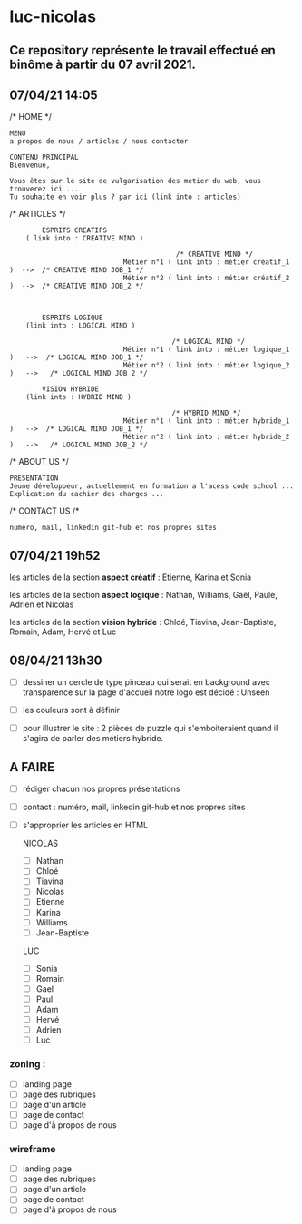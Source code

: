 # luc-nicolas

## Ce repository représente le travail effectué en binôme à partir du 07 avril 2021.



## 07/04/21  14:05


/* HOME */


    MENU 
    a propos de nous / articles / nous contacter

    CONTENU PRINCIPAL
    Bienvenue,

    Vous êtes sur le site de vulgarisation des metier du web, vous trouverez ici ...
    Tu souhaite en voir plus ? par ici (link into : articles)



/* ARTICLES */


            ESPRITS CREATIFS
        ( link into : CREATIVE MIND )

                                             /* CREATIVE MIND */
                                Métier n°1 ( link into : métier créatif_1 )  -->  /* CREATIVE MIND JOB_1 */
                                Métier n°2 ( link into : métier créatif_2 )  -->  /* CREATIVE MIND JOB_2 */



            ESPRITS LOGIQUE
        (link into : LOGICAL MIND )

                                            /* LOGICAL MIND */
                                Métier n°1 ( link into : métier logique_1 )   -->  /* LOGICAL MIND JOB_1 */
                                Métier n°2 ( link into : métier logique_2 )   -->   /* LOGICAL MIND JOB_2 */

            VISION HYBRIDE
        (link into : HYBRID MIND )

                                            /* HYBRID MIND */
                                Métier n°1 ( link into : métier hybride_1 )   -->  /* LOGICAL MIND JOB_1 */
                                Métier n°2 ( link into : métier hybride_2 )   -->   /* LOGICAL MIND JOB_2 */
                                

/* ABOUT US */

    PRESENTATION
    Jeune développeur, actuellement en formation a l'acess code school ...
    Explication du cachier des charges ...



/* CONTACT US /*

    numéro, mail, linkedin git-hub et nos propres sites

    
## 07/04/21 19h52

les articles de la section **aspect créatif** : 
Etienne, Karina et Sonia

les articles de la section **aspect logique** :
Nathan, Williams, Gaël, Paule, Adrien et Nicolas

les articles de la section **vision hybride** : 
Chloé, Tiavina, Jean-Baptiste, Romain, Adam, Hervé et Luc

## 08/04/21 13h30 

- [ ] dessiner un cercle de type pinceau qui serait en background avec transparence sur la page d'accueil
notre logo est décidé : Unseen

- [ ] les couleurs sont à définir

- [ ] pour illustrer le site : 2 pièces de puzzle qui s'emboiteraient quand il s'agira de parler des métiers hybride.

## A FAIRE

- [ ] rédiger chacun nos propres présentations

- [ ] contact : numéro, mail, linkedin git-hub et nos propres sites

- [ ] s'approprier les articles en HTML
   
    NICOLAS
    - [ ] Nathan
    - [ ] Chloé
    - [ ] Tiavina
    - [ ] Nicolas
    - [ ] Etienne
    - [ ] Karina
    - [ ] Williams
    - [ ] Jean-Baptiste

    LUC
    - [ ] Sonia
    - [ ] Romain
    - [ ] Gael
    - [ ] Paul
    - [ ] Adam
    - [ ] Hervé
    - [ ] Adrien
    - [ ] Luc
    
### zoning :
- [ ] landing page
- [ ] page des rubriques
- [ ] page d'un article
- [ ] page de contact
- [ ] page d'à propos de nous

### wireframe
- [ ] landing page
- [ ] page des rubriques
- [ ] page d'un article
- [ ] page de contact
- [ ] page d'à propos de nous